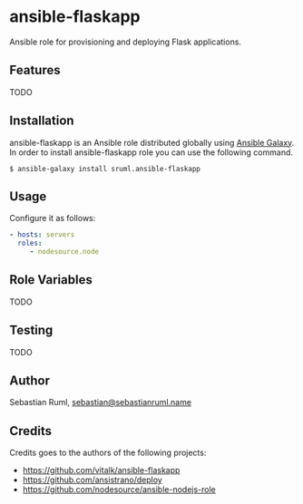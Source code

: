 # ansible-flaskapp

Ansible role for provisioning and deploying Flask applications.


## Features

TODO


## Installation

ansible-flaskapp is an Ansible role distributed globally using [Ansible Galaxy](https://galaxy.ansible.com/). In order to install ansible-flaskapp role you can use the following command.

```
$ ansible-galaxy install sruml.ansible-flaskapp
```


## Usage

Configure it as follows:

```yaml
- hosts: servers
  roles:
     - nodesource.node
```


## Role Variables

TODO


## Testing

TODO


## Author

Sebastian Ruml, sebastian@sebastianruml.name


## Credits

Credits goes to the authors of the following projects:

  * https://github.com/vitalk/ansible-flaskapp
  * https://github.com/ansistrano/deploy
  * https://github.com/nodesource/ansible-nodejs-role
